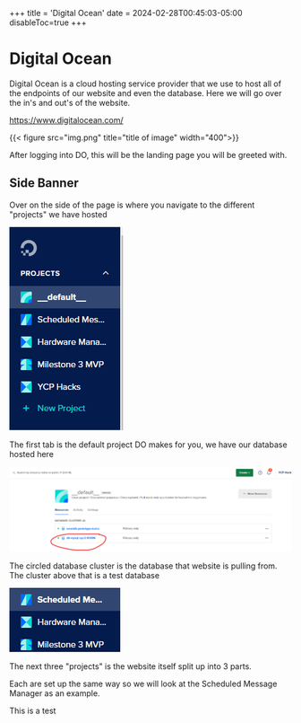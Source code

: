 +++
title = 'Digital Ocean'
date = 2024-02-28T00:45:03-05:00
disableToc=true
+++
# Digital Ocean 
Digital Ocean is a cloud hosting service provider that we use to host all of the endpoints of 
our website and even the database. Here we will go over the in's and out's of the website.

https://www.digitalocean.com/


{{< figure src="img.png" title="title of image" width="400">}}

After logging into DO, this will be the landing page you will be greeted with. 

## Side Banner
Over on the side of the page is where you navigate to the different "projects" we have hosted

![img_1.png](img_1.png)

The first tab is the default project DO makes for you, we have our database hosted here

![img_2.png](img_2.png)

The circled database cluster is the database that website is pulling from. The cluster above that is a test database

![img_3.png](img_3.png)

The next three "projects" is the website itself split up into 3 parts.

Each are set up the same way so we will look at the Scheduled Message Manager as an example.

This is a test

